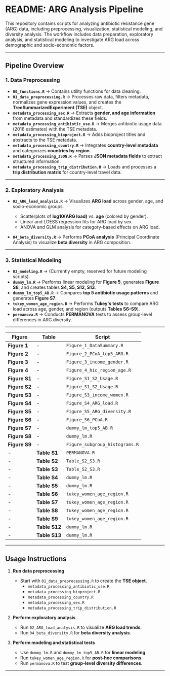 # README: ARG Analysis Pipeline

This repository contains scripts for analyzing antibiotic resistance gene (ARG) data, including preprocessing, visualization, statistical modeling, and diversity analysis. The workflow includes data preparation, exploratory analysis, and statistical modeling to investigate ARG load across demographic and socio-economic factors.

---

## Pipeline Overview

### 1. Data Preprocessing

- **`00_functions.R`** → Contains utility functions for data cleaning.
- **`01_data_preprocessing.R`** → Processes raw data, filters metadata, normalizes gene expression values, and creates the **TreeSummarizedExperiment (TSE)** object.
- **`metadata_processing_sex.R`** → Extracts **gender, and age information** from metadata and standardizes these fields.
- **`metadata_processing_antibiotic_use.R`** → Merges antibiotic usage data (2016 estimates) with the TSE metadata.
- **`metadata_processing_bioproject.R`** → Adds bioproject titles and abstracts to the TSE metadata.
- **`metadata_processing_country.R`** → Integrates **country-level metadata** and categorizes **countries by region**.
- **`metadata_processing_JSON.R`** → Parses **JSON metadata fields** to extract structured information.
- **`metadata_processing_trip_distribution.R`** → Loads and processes a **trip distribution matrix** for country-level travel data.

---

### 2. Exploratory Analysis

- **`02_ARG_load_analysis.R`** → Visualizes **ARG load** across gender, age, and socio-economic groups.
  - Scatterplots of **log10(ARG load)** vs. **age** (colored by gender).
  - Linear and LOESS regression fits for ARG load by sex.
  - ANOVA and GLM analysis for category-based effects on ARG load.

- **`04_beta_diversity.R`** → Performs **PCoA analysis** (Principal Coordinate Analysis) to visualize **beta diversity** in ARG composition.
---

### 3. Statistical Modeling

- **`03_modeling.R`** → (Currently empty, reserved for future modeling scripts).
- **`dummy_lm.R`** → Performs linear modeling for **Figure 5**, generates **Figure S8**, and creates tables **S4, S5, S12, S13**.
- **`dummy_lm_top5_AB.R`** → Compares **top 5 antibiotic usage patterns** and generates **Figure S7**.
- **`tukey_women_age_region.R`** → Performs **Tukey's tests** to compare ARG load across age, gender, and region (outputs **Tables S6–S9**).
- **`permanova.R`** → Conducts **PERMANOVA** tests to assess group-level differences in ARG diversity.

---

| **Figure**  | **Table**  | **Script** |
|------------|------------|------------|
| **Figure 1** | - | `Figure_1_DataSummary.R` |
| **Figure 2** | - | `Figure_2_PCoA_top5_ARG.R` |
| **Figure 3** | - | `Figure_3_income_gender.R` |
| **Figure 4** | - | `Figure_4_hic_region_age.R` |
| **Figure S1** | - | `Figure_S1_S2_Usage.R` |
| **Figure S2** | - | `Figure_S1_S2_Usage.R` |
| **Figure S3** | - | `Figure_S3_income_women.R` |
| **Figure S4** | - | `Figure_S4_ARG_load.R` |
| **Figure S5** | - | `Figure_S5_ARG_diversity.R` |
| **Figure S6** | - | `Figure_S6_PCoA.R` |
| **Figure S7** | - | `dummy_lm_top5_AB.R` |
| **Figure S8** | - | `dummy_lm.R` |
| **Figure S9** | - | `Figure_subgroup_histograms.R` |
| - | **Table S1** | `PERMANOVA.R` |
| - | **Table S2** | `Table_S2_S3.R` |
| - | **Table S3** | `Table_S2_S3.R` |
| - | **Table S4** | `dummy_lm.R` |
| - | **Table S5** | `dummy_lm.R` |
| - | **Table S6** | `tukey_women_age_region.R` |
| - | **Table S7** | `tukey_women_age_region.R` |
| - | **Table S8** | `tukey_women_age_region.R` |
| - | **Table S9** | `tukey_women_age_region.R` |
| - | **Table S12** | `dummy_lm.R` |
| - | **Table S13** | `dummy_lm.R` |
---

## Usage Instructions

1. **Run data preprocessing**
   - Start with `01_data_preprocessing.R` to create the **TSE object**.
     - `metadata_processing_antibiotic_use.R`
     - `metadata_processing_bioproject.R`
     - `metadata_processing_country.R`
     - `metadata_processing_sex.R`
     - `metadata_processing_trip_distribution.R`

2. **Perform exploratory analysis**
   - Run `02_ARG_load_analysis.R` to visualize **ARG load trends**.
   - Run `04_beta_diversity.R` for **beta diversity analysis**.

3. **Perform modeling and statistical tests**
   - Use `dummy_lm.R` and `dummy_lm_top5_AB.R` for **linear modeling**.
   - Run `tukey_women_age_region.R` for **post-hoc comparisons**.
   - Run `permanova.R` to test **group-level diversity differences**.

---

